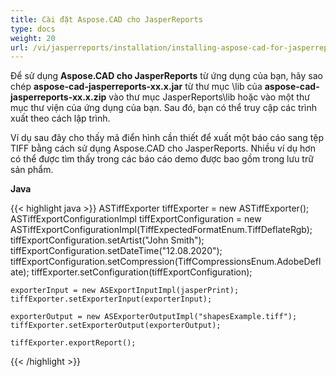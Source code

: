```yaml
---
title: Cài đặt Aspose.CAD cho JasperReports
type: docs
weight: 20
url: /vi/jasperreports/installation/installing-aspose-cad-for-jasperreports/
---
```


Để sử dụng **Aspose.CAD cho JasperReports** từ ứng dụng của bạn, hãy sao chép **aspose-cad-jasperreports-xx.x.jar** từ thư mục \lib của **aspose-cad-jasperreports-xx.x.zip** vào thư mục JasperReports\lib hoặc vào một thư mục thư viện của ứng dụng của bạn. Sau đó, bạn có thể truy cập các trình xuất theo cách lập trình.

Ví dụ sau đây cho thấy mã điển hình cần thiết để xuất một báo cáo sang tệp TIFF bằng cách sử dụng Aspose.CAD cho JasperReports. Nhiều ví dụ hơn có thể được tìm thấy trong các báo cáo demo được bao gồm trong lưu trữ sản phẩm.

**Java**

{{< highlight java >}}
    ASTiffExporter tiffExporter = new ASTiffExporter();
    ASTiffExportConfigurationImpl tiffExportConfiguration = new ASTiffExportConfigurationImpl(TiffExpectedFormatEnum.TiffDeflateRgb);
    tiffExportConfiguration.setArtist("John Smith");
    tiffExportConfiguration.setDateTime("12.08.2020");
    tiffExportConfiguration.setCompression(TiffCompressionsEnum.AdobeDeflate);
    tiffExporter.setConfiguration(tiffExportConfiguration);

    exporterInput = new ASExportInputImpl(jasperPrint);
    tiffExporter.setExporterInput(exporterInput);

    exporterOutput = new ASExporterOutputImpl("shapesExample.tiff");
    tiffExporter.setExporterOutput(exporterOutput);

    tiffExporter.exportReport();
{{< /highlight >}}

